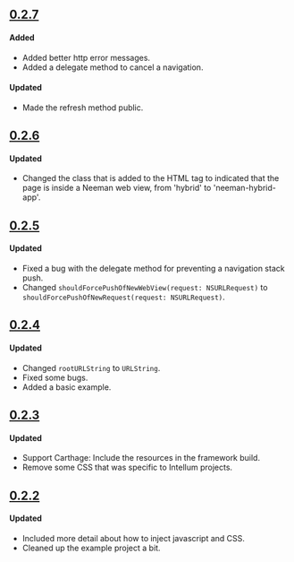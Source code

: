## [0.2.7](https://github.com/intellum/neeman/releases/tag/0.2.7)
#### Added

- Added better http error messages.
- Added a delegate method to cancel a navigation.

#### Updated
- Made the refresh method public.

## [0.2.6](https://github.com/intellum/neeman/releases/tag/0.2.6)
#### Updated
- Changed the class that is added to the HTML tag to indicated that the page is inside a Neeman web view, from 'hybrid' to 'neeman-hybrid-app'.

## [0.2.5](https://github.com/intellum/neeman/releases/tag/0.2.5)
#### Updated
- Fixed a bug with the delegate method for preventing a navigation stack push.
- Changed `shouldForcePushOfNewWebView(request: NSURLRequest)` to `shouldForcePushOfNewRequest(request: NSURLRequest)`. 

## [0.2.4](https://github.com/intellum/neeman/releases/tag/0.2.4)
#### Updated
- Changed `rootURLString` to `URLString`.
- Fixed some bugs.
- Added a basic example.

## [0.2.3](https://github.com/intellum/neeman/releases/tag/0.2.3)

#### Updated
- Support Carthage: Include the resources in the framework build.
- Remove some CSS that was specific to Intellum projects. 

## [0.2.2](https://github.com/intellum/neeman/releases/tag/0.2.2)

#### Updated
- Included more detail about how to inject javascript and CSS.
- Cleaned up the example project a bit.


